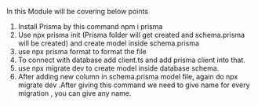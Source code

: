 In this Module will be covering below points

1. Install Prisma by this command npm i prisma
2. Use npx prisma init (Prisma folder will get created and schema.prisma will be created) and create model inside schema.prisma
3. use npx prisma format to format the file
4. To connect with database add client.ts and add prisma client into that.
5. use npx migrate dev to create model inside database schema.
6. After adding new column in schema.prisma model file, again do npx migrate dev .After giving this command we need to give name for every migration , you can give any name.
